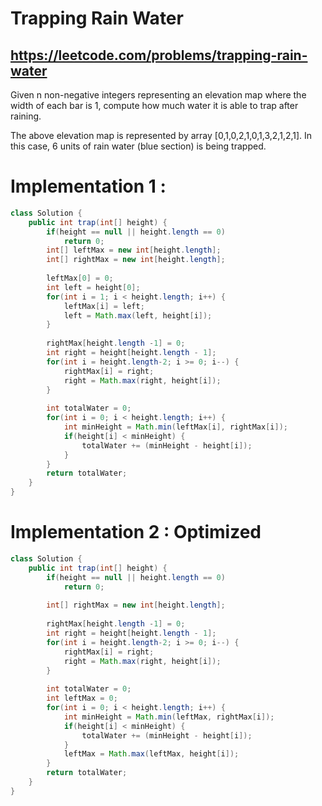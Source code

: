 # Trapping Rain Water
## https://leetcode.com/problems/trapping-rain-water

Given n non-negative integers representing an elevation map where the width of each bar is 1, compute how much water it is able to trap after raining.



The above elevation map is represented by array [0,1,0,2,1,0,1,3,2,1,2,1]. In this case, 6 units of rain water (blue section) is being trapped. 


# Implementation 1 :
```java
class Solution {
    public int trap(int[] height) {
        if(height == null || height.length == 0)
            return 0;
        int[] leftMax = new int[height.length];
        int[] rightMax = new int[height.length];
        
        leftMax[0] = 0;
        int left = height[0];
        for(int i = 1; i < height.length; i++) {
            leftMax[i] = left;
            left = Math.max(left, height[i]);    
        }
        
        rightMax[height.length -1] = 0;
        int right = height[height.length - 1];
        for(int i = height.length-2; i >= 0; i--) {
            rightMax[i] = right;
            right = Math.max(right, height[i]);
        }
        
        int totalWater = 0;
        for(int i = 0; i < height.length; i++) {
            int minHeight = Math.min(leftMax[i], rightMax[i]);
            if(height[i] < minHeight) {
                totalWater += (minHeight - height[i]);
            }
        }
        return totalWater;
    }
}
```

# Implementation 2 : Optimized
```java
class Solution {
    public int trap(int[] height) {
        if(height == null || height.length == 0)
            return 0;
        
        int[] rightMax = new int[height.length];
         
        rightMax[height.length -1] = 0;
        int right = height[height.length - 1];
        for(int i = height.length-2; i >= 0; i--) {
            rightMax[i] = right;
            right = Math.max(right, height[i]);
        }
        
        int totalWater = 0;
        int leftMax = 0; 
        for(int i = 0; i < height.length; i++) {
            int minHeight = Math.min(leftMax, rightMax[i]);
            if(height[i] < minHeight) {
                totalWater += (minHeight - height[i]);
            }
            leftMax = Math.max(leftMax, height[i]);
        }
        return totalWater;
    }
}
```
